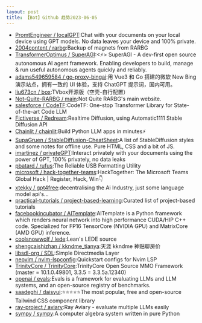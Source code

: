 ```yaml
---
layout: post
title: 【Bot】Github 趋势2023-06-05
---
```


* [PromtEngineer / localGPT](https://github.com/PromtEngineer/localGPT):Chat with your documents on your local device using GPT models. No data leaves your device and 100% private.
* [2004content / rarbg](https://github.com/2004content/rarbg):Backup of magnets from RARBG
* [TransformerOptimus / SuperAGI](https://github.com/TransformerOptimus/SuperAGI):<⚡️> SuperAGI - A dev-first open source autonomous AI agent framework. Enabling developers to build, manage & run useful autonomous agents quickly and reliably.
* [adams549659584 / go-proxy-bingai](https://github.com/adams549659584/go-proxy-bingai):用 Vue3 和 Go 搭建的微软 New Bing 演示站点，拥有一致的 UI 体验，支持 ChatGPT 提示词，国内可用。
* [liu673cn / box](https://github.com/liu673cn/box):TVbox开源版（空壳-自行配置）
* [Not-Quite-RARBG / main](https://github.com/Not-Quite-RARBG/main):Not Quite RARBG's main website.
* [salesforce / CodeTF](https://github.com/salesforce/CodeTF):CodeTF: One-stop Transformer Library for State-of-the-art Code LLM
* [Fictiverse / Redream](https://github.com/Fictiverse/Redream):Realtime Diffusion, using Automatic1111 Stable Diffusion API
* [Chainlit / chainlit](https://github.com/Chainlit/chainlit):Build Python LLM apps in minutes⚡️
* [SupaGruen / StableDiffusion-CheatSheet](https://github.com/SupaGruen/StableDiffusion-CheatSheet):A list of StableDiffusion styles and some notes for offline use. Pure HTML, CSS and a bit of JS.
* [imartinez / privateGPT](https://github.com/imartinez/privateGPT):Interact privately with your documents using the power of GPT, 100% privately, no data leaks
* [pbatard / rufus](https://github.com/pbatard/rufus):The Reliable USB Formatting Utility
* [microsoft / hack-together-teams](https://github.com/microsoft/hack-together-teams):HackTogether: The Microsoft Teams Global Hack | Register, Hack, Win👇
* [xtekky / gpt4free](https://github.com/xtekky/gpt4free):decentralising the Ai Industry, just some language model api's...
* [practical-tutorials / project-based-learning](https://github.com/practical-tutorials/project-based-learning):Curated list of project-based tutorials
* [facebookincubator / AITemplate](https://github.com/facebookincubator/AITemplate):AITemplate is a Python framework which renders neural network into high performance CUDA/HIP C++ code. Specialized for FP16 TensorCore (NVIDIA GPU) and MatrixCore (AMD GPU) inference.
* [coolsnowwolf / lede](https://github.com/coolsnowwolf/lede):Lean's LEDE source
* [shengcaishizhan / kkndme_tianya](https://github.com/shengcaishizhan/kkndme_tianya):天涯 kkndme 神贴聊房价
* [libsdl-org / SDL](https://github.com/libsdl-org/SDL):Simple Directmedia Layer
* [neovim / nvim-lspconfig](https://github.com/neovim/nvim-lspconfig):Quickstart configs for Nvim LSP
* [TrinityCore / TrinityCore](https://github.com/TrinityCore/TrinityCore):TrinityCore Open Source MMO Framework (master = 10.1.0.49801, 3.3.5 = 3.3.5a.12340)
* [openai / evals](https://github.com/openai/evals):Evals is a framework for evaluating LLMs and LLM systems, and an open-source registry of benchmarks.
* [saadeghi / daisyui](https://github.com/saadeghi/daisyui):⭐️⭐️⭐️⭐️⭐️The most popular, free and open-source Tailwind CSS component library
* [ray-project / aviary](https://github.com/ray-project/aviary):Ray Aviary - evaluate multiple LLMs easily
* [sympy / sympy](https://github.com/sympy/sympy):A computer algebra system written in pure Python
